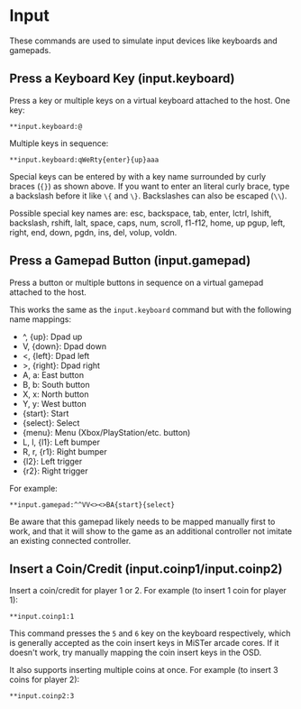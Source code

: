 # Input

These commands are used to simulate input devices like keyboards and gamepads.

## Press a Keyboard Key (input.keyboard)

Press a key or multiple keys on a virtual keyboard attached to the host. One key:

```
**input.keyboard:@
```

Multiple keys in sequence:

```
**input.keyboard:qWeRty{enter}{up}aaa
```

Special keys can be entered by with a key name surrounded by curly braces (`{}`) as shown above. If you want to enter an literal curly brace, type a backslash before it like `\{` and `\}`. Backslashes can also be escaped (`\\`).

Possible special key names are: esc, backspace, tab, enter, lctrl, lshift, backslash, rshift, lalt, space, caps, num, scroll, f1-f12, home, up pgup, left, right, end, down, pgdn, ins, del, volup, voldn.

## Press a Gamepad Button (input.gamepad)

Press a button or multiple buttons in sequence on a virtual gamepad attached to the host.

This works the same as the `input.keyboard` command but with the following name mappings:

- ^, {up}: Dpad up
- V, {down}: Dpad down
- \<, {left}: Dpad left
- \>, {right}: Dpad right
- A, a: East button
- B, b: South button
- X, x: North button
- Y, y: West button
- {start}: Start
- {select}: Select
- {menu}: Menu (Xbox/PlayStation/etc. button)
- L, l, {l1}: Left bumper
- R, r, {r1}: Right bumper
- {l2}: Left trigger
- {r2}: Right trigger

For example:

```
**input.gamepad:^^VV<><>BA{start}{select}
```

Be aware that this gamepad likely needs to be mapped manually first to work, and that it will show to the game as an additional controller not imitate an existing connected controller.

## Insert a Coin/Credit (input.coinp1/input.coinp2)

Insert a coin/credit for player 1 or 2. For example (to insert 1 coin for player 1):

```
**input.coinp1:1
```

This command presses the `5` and `6` key on the keyboard respectively, which is generally accepted as the coin insert keys in MiSTer arcade cores. If it doesn't work, try manually mapping the coin insert keys in the OSD.

It also supports inserting multiple coins at once. For example (to insert 3 coins for player 2):

```
**input.coinp2:3
```
